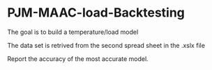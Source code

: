 # PJM-MAAC-load-Backtesting
The goal is to build a temperature/load model

The data set is retrived from the second spread sheet in the .xslx file

Report the accuracy of the most accurate model.
